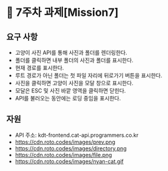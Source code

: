 # 📌 7주차 과제[Mission7]

## 요구 사항

- 고양이 사진 API를 통해 사진과 폴더를 렌더링한다.
- 폴더를 클릭하면 내부 폴더의 사진과 폴더를 표시한다.
- 현재 경로를 표시한다.
- 루트 경로가 아닌 폴더는 첫 파일 자리에 뒤로가기 버튼을 표시한다.
- 사진을 클릭하면 고양이 사진을 모달 창으로 표시한다.
- 모달은 ESC 및 사진 바깥 영역을 클릭하면 닫힌다.
- API를 불러오는 동안에는 로딩 중임을 표시한다.

## 자원

- API 주소: kdt-frontend.cat-api.programmers.co.kr
- https://cdn.roto.codes/images/prev.png
- https://cdn.roto.codes/images/directory.png
- https://cdn.roto.codes/images/file.png
- https://cdn.roto.codes/images/nyan-cat.gif
